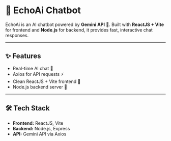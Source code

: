 # 🚀 EchoAi Chatbot

EchoAi is an AI chatbot powered by **Gemini API** 🤖. Built with **ReactJS + Vite** for frontend and **Node.js** for backend, it provides fast, interactive chat responses.

---

## ✨ Features

- Real-time AI chat 🤖  
- Axios for API requests ⚡  
- Clean ReactJS + Vite frontend 🎨  
- Node.js backend server 🔧  

---

## 🛠 Tech Stack

- **Frontend:** ReactJS, Vite  
- **Backend:** Node.js, Express  
- **API:** Gemini API via Axios
